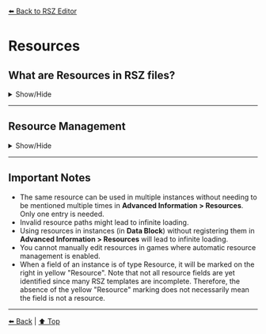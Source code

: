 [⬅️ Back to RSZ Editor](./RSZ-Editor.md)

# Resources

## What are Resources in RSZ files?
<details>
<summary>Show/Hide</summary>

Resources in RSZ files are paths to various resource files used by the game.  
These can include:
- **Textures** (`.tex`)
- **Motion banks** (`.motbank`)
- **Mesh files** (`.mesh`)
- And more

Resources occur in:
- `.pfb` files
- `.scn` files
- `.user` files

<img src="../../media/resources_intro.png" alt="Resources Intro"/>

</details>

---

## Resource Management

<details>
<summary>Show/Hide</summary>

### Automatic REasy Management

<details>
<summary>Show/Hide</summary>

Some games support automatic resource management:
- Resources used in instances will be automatically detected and saved under **Resources** in the **Advanced Information** node each time the file is saved.
- This is only available when all Resource fields in the game's RSZ dump are identified (currently RE4, RE2 non-RT, RE3 non-RT).

<img src="../../media/automatic_resources.png" alt="Automatic Resources"/>

</details>

### Manual Resource Management

<details>
<summary>Show/Hide</summary>

If the game's RSZ template is not complete, you must manage resources manually:

- **To add a new resource:**  
  Go to the **Advanced Information** root node and right-click **Resources**.  
  You can then use the resource in your instances in **Data Block**.

  <img src="../../media/add_resource.png" alt="Add Resource"/>

- **To edit or delete a resource:**  
  Go to the **Resources** node and right-click your desired resource.  
  Make sure to also edit or delete all its occurrences in instances inside **Data Block**.

  <img src="../../media/edit_resource.png" alt="Edit Resource"/>

</details>

</details>

---

## Important Notes

- The same resource can be used in multiple instances without needing to be mentioned multiple times in **Advanced Information > Resources**. Only one entry is needed.
- Invalid resource paths might lead to infinite loading.
- Using resources in instances (in **Data Block**) without registering them in **Advanced Information > Resources** will lead to infinite loading.
- You cannot manually edit resources in games where automatic resource management is enabled. 
- When a field of an instance is of type Resource, it will be marked on the right in yellow "Resource". Note that not all resource fields are yet identified since many RSZ templates are incomplete. Therefore, the absence of the yellow "Resource" marking does not necessarily mean the field is not a resource.    
---

[⬅️ Back](RSZ-Editor.md) | [⬆️ Top](#prefabs)
